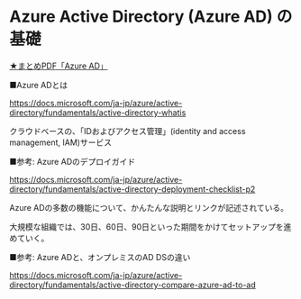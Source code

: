 # Azure Active Directory (Azure AD) の基礎

[★まとめPDF「Azure AD」](Azure%20AD入門.pdf)

■Azure ADとは

https://docs.microsoft.com/ja-jp/azure/active-directory/fundamentals/active-directory-whatis

クラウドベースの、「IDおよびアクセス管理」(identity and access management, IAM)サービス

■参考: Azure ADのデプロイガイド

https://docs.microsoft.com/ja-jp/azure/active-directory/fundamentals/active-directory-deployment-checklist-p2

Azure ADの多数の機能について、かんたんな説明とリンクが記述されている。

大規模な組織では、30日、60日、90日といった期間をかけてセットアップを進めていく。

■参考: Azure ADと、オンプレミスのAD DSの違い

https://docs.microsoft.com/ja-jp/azure/active-directory/fundamentals/active-directory-compare-azure-ad-to-ad
